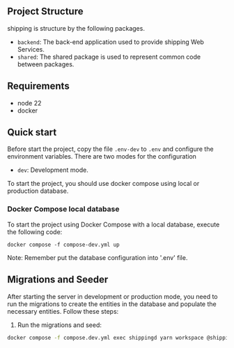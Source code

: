 
## Project Structure

shipping  is structure by the following packages.

- `backend`: The back-end application used to provide shipping Web Services.
- `shared`: The shared package is used to represent common code between packages.

## Requirements

- node 22
- docker

## Quick start

Before start the project, copy the file `.env-dev` to `.env` and configure the environment
variables. There are two modes for the configuration

- `dev`: Development mode.

To start the project, you should use docker compose using local or production database.

### Docker Compose local database

To start the project using Docker Compose with a local database, execute the following code:

`docker compose -f compose-dev.yml up`

Note: Remember put the database configuration into '.env' file.

## Migrations and Seeder

After starting the server in development or production mode, you need to run the migrations to
create the entities in the database and populate the necessary entities. Follow these steps:

1. Run the migrations and seed:

```bash
docker compose -f compose.dev.yml exec shippingd yarn workspace @shipping/backend setup:db
```
